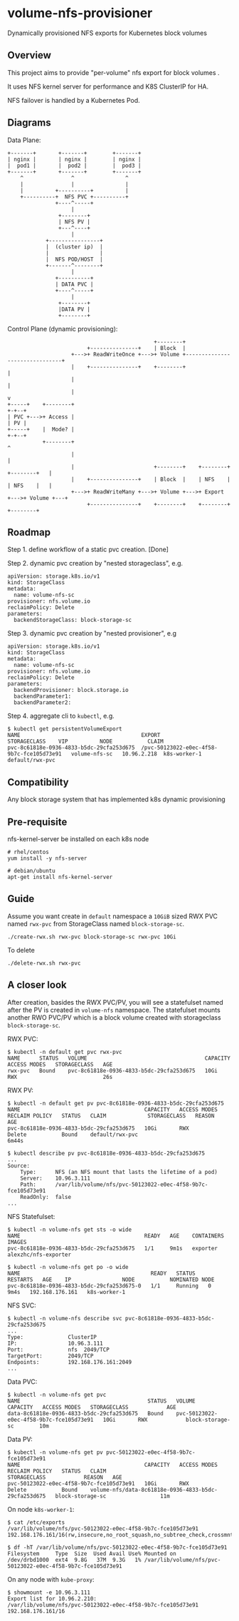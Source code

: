# volume-nfs-provisioner
Dynamically provisioned NFS exports for Kubernetes block volumes

## Overview
This project aims to provide "per-volume" nfs export for block volumes .

It uses NFS kernel server for performance and K8S ClusterIP for HA.

NFS failover is handled by a Kubernetes Pod. 

## Diagrams
Data Plane:
```
+-------+       +-------+        +-------+
| nginx |       | nginx |        | nginx |
|  pod1 |       |  pod2 |        |  pod3 |
+-------+       +-------+        +-------+
    ^               ^                ^
    |               |                |
    |          +----------+          |
    +----------+  NFS PVC +----------+
               +----^-----+
                    |
                +--------+
                | NFS PV |
                +---^----+
                    |
            +----------------+
            |  (cluster ip)  |
            |                |
            |  NFS POD/HOST  |
            +-------^--------+
                    |
               +----------+
               | DATA PVC |
               +----^-----+
                    |
                +--------+
                |DATA PV |
                +--------+
```

Control Plane (dynamic provisioning):
```
                                              +--------+
                         +---------------+    | Block  |
                    +--->+ ReadWriteOnce +--->+ Volume +-------------------------------+
                    |    +---------------+    +--------+                               |
                    |                                                                  |
                    |                                                                  v
+-----+    +--------+                                                                +-+--+
| PVC +--->+ Access |                                                                | PV |
+-----+    |  Mode? |                                                                +-+--+
           +--------+                                                                  ^
                    |                                                                  |
                    |                         +--------+    +--------+    +--------+   |
                    |    +---------------+    | Block  |    | NFS    |    | NFS    |   |
                    +--->+ ReadWriteMany +--->+ Volume +--->+ Export +--->+ Volume +---+
                         +---------------+    +--------+    +--------+    +--------+
```

## Roadmap
Step 1. define workflow of a static pvc creation. [Done]

Step 2. dynamic pvc creation by "nested storageclass", e.g.
```
apiVersion: storage.k8s.io/v1
kind: StorageClass
metadata:
  name: volume-nfs-sc
provisioner: nfs.volume.io
reclaimPolicy: Delete
parameters:
  backendStorageClass: block-storage-sc
```
Step 3. dynamic pvc creation by "nested provisioner", e.g
```
apiVersion: storage.k8s.io/v1
kind: StorageClass
metadata:
  name: volume-nfs-sc
provisioner: nfs.volume.io
reclaimPolicy: Delete
parameters:
  backendProvisioner: block.storage.io
  backendParameter1:
  backendParameter2:
```
Step 4. aggregate cli to `kubectl`, e.g.
```
$ kubectl get persistentVolumeExport
NAME                                      EXPORT                                      STORAGECLASS    VIP          NODE           CLAIM
pvc-8c61818e-0936-4833-b5dc-29cfa253d675  /pvc-50123022-e0ec-4f58-9b7c-fce105d73e91   volume-nfs-sc   10.96.2.218  k8s-worker-1   default/rwx-pvc
```
## Compatibility
Any block storage system that has implemented k8s dynamic provisioning

## Pre-requisite
nfs-kernel-server be installed on each k8s node
```
# rhel/centos
yum install -y nfs-server

# debian/ubuntu
apt-get install nfs-kernel-server
```

## Guide
Assume you want create in `default` namespace a `10GiB` sized RWX PVC named `rwx-pvc` from StorageClass named `block-storage-sc`.

```
./create-rwx.sh rwx-pvc block-storage-sc rwx-pvc 10Gi
```

To delete 
```
./delete-rwx.sh rwx-pvc
```

## A closer look
After creation, basides the RWX PVC/PV, you will see a statefulset named after the PV is created in `volume-nfs` namespace. The statefulset mounts another RWO PVC/PV which is a block volume created with storageclass `block-storage-sc`.

RWX PVC:
```
$ kubectl -n default get pvc rwx-pvc
NAME      STATUS   VOLUME                                     CAPACITY   ACCESS MODES   STORAGECLASS   AGE
rwx-pvc   Bound    pvc-8c61818e-0936-4833-b5dc-29cfa253d675   10Gi       RWX                           26s
```

RWX PV:
```
$ kubectl -n default get pv pvc-8c61818e-0936-4833-b5dc-29cfa253d675
NAME                                       CAPACITY   ACCESS MODES   RECLAIM POLICY   STATUS   CLAIM             STORAGECLASS   REASON   AGE
pvc-8c61818e-0936-4833-b5dc-29cfa253d675   10Gi       RWX            Delete           Bound    default/rwx-pvc                           6m44s

$ kubectl describe pv pvc-8c61818e-0936-4833-b5dc-29cfa253d675
...
Source:
    Type:      NFS (an NFS mount that lasts the lifetime of a pod)
    Server:    10.96.3.111
    Path:      /var/lib/volume/nfs/pvc-50123022-e0ec-4f58-9b7c-fce105d73e91
    ReadOnly:  false
...
```

NFS Statefulset:
```
$ kubectl -n volume-nfs get sts -o wide
NAME                                       READY   AGE    CONTAINERS   IMAGES
pvc-8c61818e-0936-4833-b5dc-29cfa253d675   1/1     9m1s   exporter     alexzhc/nfs-exporter

$ kubectl -n volume-nfs get po -o wide
NAME                                         READY   STATUS    RESTARTS   AGE    IP                NODE           NOMINATED NODE
pvc-8c61818e-0936-4833-b5dc-29cfa253d675-0   1/1     Running   0          9m4s   192.168.176.161   k8s-worker-1
```

NFS SVC:
```
$ kubectl -n volume-nfs describe svc pvc-8c61818e-0936-4833-b5dc-29cfa253d675
...
Type:              ClusterIP
IP:                10.96.3.111
Port:              nfs  2049/TCP
TargetPort:        2049/TCP
Endpoints:         192.168.176.161:2049
...
```

Data PVC:
```
$ kubectl -n volume-nfs get pvc
NAME                                        STATUS   VOLUME                                     CAPACITY   ACCESS MODES   STORAGECLASS            AGE
data-8c61818e-0936-4833-b5dc-29cfa253d675   Bound    pvc-50123022-e0ec-4f58-9b7c-fce105d73e91   10Gi       RWX            block-storage-sc        10m
```

Data PV:
```
$ kubectl -n volume-nfs get pv pvc-50123022-e0ec-4f58-9b7c-fce105d73e91
NAME                                       CAPACITY   ACCESS MODES   RECLAIM POLICY   STATUS   CLAIM                                                  STORAGECLASS            REASON   AGE
pvc-50123022-e0ec-4f58-9b7c-fce105d73e91   10Gi       RWX            Delete           Bound    volume-nfs/data-8c61818e-0936-4833-b5dc-29cfa253d675   block-storage-sc                 11m
```

On node `k8s-worker-1`:
```
$ cat /etc/exports
/var/lib/volume/nfs/pvc-50123022-e0ec-4f58-9b7c-fce105d73e91 192.168.176.161/16(rw,insecure,no_root_squash,no_subtree_check,crossmnt)

$ df -hT /var/lib/volume/nfs/pvc-50123022-e0ec-4f58-9b7c-fce105d73e91
Filesystem     Type  Size  Used Avail Use% Mounted on
/dev/drbd1000  ext4  9.8G   37M  9.3G   1% /var/lib/volume/nfs/pvc-50123022-e0ec-4f58-9b7c-fce105d73e91
```

On any node with `kube-proxy`:
```
$ showmount -e 10.96.3.111
Export list for 10.96.2.210:
/var/lib/volume/nfs/pvc-50123022-e0ec-4f58-9b7c-fce105d73e91 192.168.176.161/16
```

